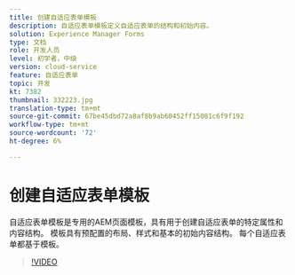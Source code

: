 ```yaml
---
title: 创建自适应表单模板
description: 自适应表单模板定义自适应表单的结构和初始内容。
solution: Experience Manager Forms
type: 文档
role: 开发人员
level: 初学者，中级
version: cloud-service
feature: 自适应表单
topic: 开发
kt: 7382
thumbnail: 332223.jpg
translation-type: tm+mt
source-git-commit: 67be45dbd72a8af8b9ab60452ff15081c6f9f192
workflow-type: tm+mt
source-wordcount: '72'
ht-degree: 6%

---
```



# 创建自适应表单模板

自适应表单模板是专用的AEM页面模板，具有用于创建自适应表单的特定属性和内容结构。 模板具有预配置的布局、样式和基本的初始内容结构。 每个自适应表单都基于模板。

>[!VIDEO](https://video.tv.adobe.com/v/332223?quality=12&learn=on)

